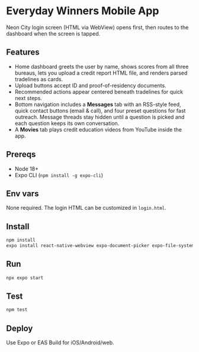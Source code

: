# Everyday Winners Mobile App

Neon City login screen (HTML via WebView) opens first, then routes to the dashboard when the screen is tapped.

## Features
- Home dashboard greets the user by name, shows scores from all three bureaus, lets you upload a credit report HTML file, and renders parsed tradelines as cards.
- Upload buttons accept ID and proof-of-residency documents.
- Recommended actions appear centered beneath tradelines for quick next steps.
- Bottom navigation includes a **Messages** tab with an RSS-style feed, quick contact buttons (email & call), and four preset questions for fast outreach. Message threads stay hidden until a question is picked and each question keeps its own conversation.
- A **Movies** tab plays credit education videos from YouTube inside the app.

## Prereqs
- Node 18+
- Expo CLI (`npm install -g expo-cli`)

## Env vars
None required. The login HTML can be customized in `login.html`.

## Install
```bash
npm install
expo install react-native-webview expo-document-picker expo-file-system
```

## Run
```bash
npx expo start
```

## Test
```bash
npm test
```

## Deploy
Use Expo or EAS Build for iOS/Android/web.
